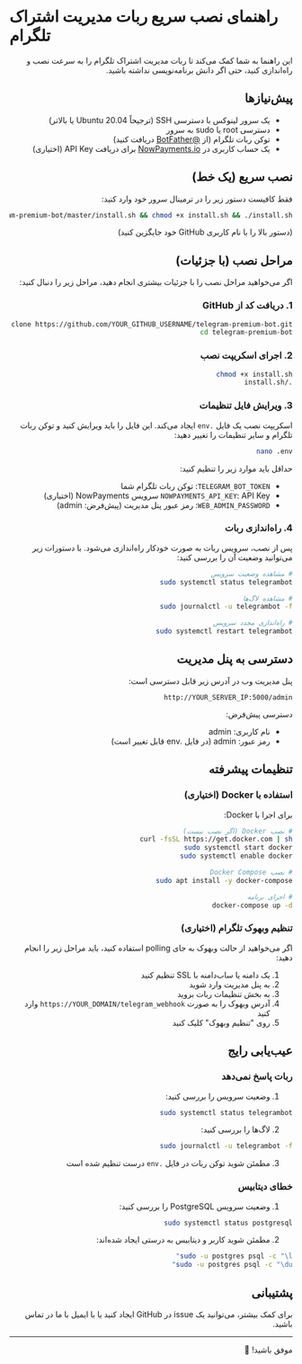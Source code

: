 # راهنمای نصب سریع ربات مدیریت اشتراک تلگرام

<div dir="rtl">

این راهنما به شما کمک می‌کند تا ربات مدیریت اشتراک تلگرام را به سرعت نصب و راه‌اندازی کنید، حتی اگر دانش برنامه‌نویسی نداشته باشید.

## پیش‌نیازها

- یک سرور لینوکس با دسترسی SSH (ترجیحاً Ubuntu 20.04 یا بالاتر)
- دسترسی root یا sudo به سرور
- توکن ربات تلگرام (از [@BotFather](https://t.me/BotFather) دریافت کنید)
- یک حساب کاربری در [NowPayments.io](https://nowpayments.io) برای دریافت API Key (اختیاری)

## نصب سریع (یک خط)

فقط کافیست دستور زیر را در ترمینال سرور خود وارد کنید:

```bash
wget -O install.sh https://raw.githubusercontent.com/YOUR_GITHUB_USERNAME/telegram-premium-bot/master/install.sh && chmod +x install.sh && ./install.sh
```

(دستور بالا را با نام کاربری GitHub خود جایگزین کنید)

## مراحل نصب (با جزئیات)

اگر می‌خواهید مراحل نصب را با جزئیات بیشتری انجام دهید، مراحل زیر را دنبال کنید:

### 1. دریافت کد از GitHub

```bash
git clone https://github.com/YOUR_GITHUB_USERNAME/telegram-premium-bot.git
cd telegram-premium-bot
```

### 2. اجرای اسکریپت نصب

```bash
chmod +x install.sh
./install.sh
```

### 3. ویرایش فایل تنظیمات

اسکریپت نصب یک فایل `.env` ایجاد می‌کند. این فایل را باید ویرایش کنید و توکن ربات تلگرام و سایر تنظیمات را تغییر دهید:

```bash
nano .env
```

حداقل باید موارد زیر را تنظیم کنید:
- `TELEGRAM_BOT_TOKEN`: توکن ربات تلگرام شما
- `NOWPAYMENTS_API_KEY`: API Key سرویس NowPayments (اختیاری)
- `WEB_ADMIN_PASSWORD`: رمز عبور پنل مدیریت (پیش‌فرض: admin)

### 4. راه‌اندازی ربات

پس از نصب، سرویس ربات به صورت خودکار راه‌اندازی می‌شود. با دستورات زیر می‌توانید وضعیت آن را بررسی کنید:

```bash
# مشاهده وضعیت سرویس
sudo systemctl status telegrambot

# مشاهده لاگ‌ها
sudo journalctl -u telegrambot -f

# راه‌اندازی مجدد سرویس
sudo systemctl restart telegrambot
```

## دسترسی به پنل مدیریت

پنل مدیریت وب در آدرس زیر قابل دسترسی است:

```
http://YOUR_SERVER_IP:5000/admin
```

دسترسی پیش‌فرض:
- نام کاربری: admin
- رمز عبور: admin (در فایل .env قابل تغییر است)

## تنظیمات پیشرفته

### استفاده با Docker (اختیاری)

برای اجرا با Docker:

```bash
# نصب Docker (اگر نصب نیست)
curl -fsSL https://get.docker.com | sh
sudo systemctl start docker
sudo systemctl enable docker

# نصب Docker Compose
sudo apt install -y docker-compose

# اجرای برنامه
docker-compose up -d
```

### تنظیم وبهوک تلگرام (اختیاری)

اگر می‌خواهید از حالت وبهوک به جای polling استفاده کنید، باید مراحل زیر را انجام دهید:

1. یک دامنه یا ساب‌دامنه با SSL تنظیم کنید
2. به پنل مدیریت وارد شوید
3. به بخش تنظیمات ربات بروید
4. آدرس وبهوک را به صورت `https://YOUR_DOMAIN/telegram_webhook` وارد کنید
5. روی "تنظیم وبهوک" کلیک کنید

## عیب‌یابی رایج

### ربات پاسخ نمی‌دهد

1. وضعیت سرویس را بررسی کنید:
```bash
sudo systemctl status telegrambot
```

2. لاگ‌ها را بررسی کنید:
```bash
sudo journalctl -u telegrambot -f
```

3. مطمئن شوید توکن ربات در فایل `.env` درست تنظیم شده است

### خطای دیتابیس

1. وضعیت سرویس PostgreSQL را بررسی کنید:
```bash
sudo systemctl status postgresql
```

2. مطمئن شوید کاربر و دیتابیس به درستی ایجاد شده‌اند:
```bash
sudo -u postgres psql -c "\l"
sudo -u postgres psql -c "\du"
```

## پشتیبانی

برای کمک بیشتر، می‌توانید یک issue در GitHub ایجاد کنید یا با ایمیل با ما در تماس باشید.

---

موفق باشید! 🚀

</div>